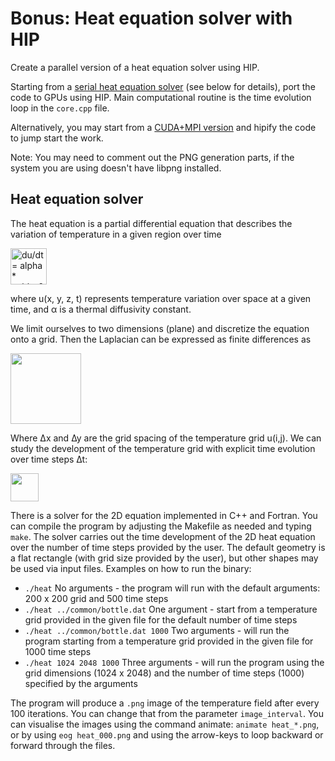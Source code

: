 # Bonus: Heat equation solver with HIP

Create a parallel version of a heat equation solver using HIP.

Starting from a [serial heat equation solver](serial) (see below for details),
port the code to GPUs using HIP. Main computational routine is the time
evolution loop in the `core.cpp` file.

Alternatively, you may start from a [CUDA+MPI version](cuda) and hipify the code to jump start the work.

Note: You may need to comment out the PNG generation parts, if the system you
are using doesn't have libpng installed.

## Heat equation solver

The heat equation is a partial differential equation that describes the
variation of temperature in a given region over time

<img src="images/laplacian.png" alt="du/dt = alpha * nabla^2 u" height="58" >

where u(x, y, z, t) represents temperature variation over space at a given
time, and α is a thermal diffusivity constant.

We limit ourselves to two dimensions (plane) and discretize the equation onto
a grid.  Then the Laplacian can be expressed as finite differences as

<img src="images/fidi.png" alt="" height="113" >

Where ∆x and ∆y are the grid spacing of the temperature grid u(i,j). We can
study the development of the temperature grid with explicit time evolution
over time steps ∆t:

<img src="images/timeevo.png" alt="" height="45" >

There is a solver for the 2D equation implemented in C++ and Fortran. You can
compile the program by adjusting the Makefile as needed and typing `make`. The
solver carries out the time development of the 2D heat equation over the
number of time steps provided by the user. The default geometry is a flat
rectangle (with grid size provided by the user), but other shapes may be used
via input files. Examples on how to run the binary:

- `./heat`
  No arguments - the program will run with the default arguments: 200 x 200
  grid and 500 time steps
- `./heat ../common/bottle.dat`
  One argument - start from a temperature grid provided in the given file
  for the default number of time steps
- `./heat ../common/bottle.dat 1000`
  Two arguments - will run the program starting from a temperature grid
  provided in the given file for 1000 time steps
- `./heat 1024 2048 1000`
  Three arguments - will run the program using the grid dimensions (1024 x 2048) and the number of time steps (1000) specified by the arguments

The program will produce a `.png` image of the temperature field after every
100 iterations. You can change that from the parameter `image_interval`. You
can visualise the images using the command animate: `animate heat_*.png`, or
by using `eog heat_000.png` and using the arrow-keys to loop backward or
forward through the files.
